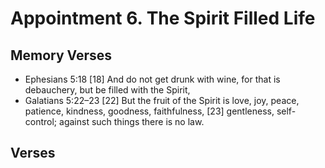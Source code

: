 #  Appointment 6. The Spirit Filled Life

## Memory Verses
- Ephesians 5:18   [18] And do not get drunk with wine, for that is debauchery, but be filled with the Spirit, 
- Galatians 5:22–23   [22] But the fruit of the Spirit is love, joy, peace, patience, kindness, goodness, faithfulness, [23] gentleness, self-control; against such things there is no law. 

## Verses
